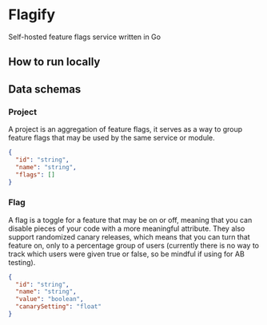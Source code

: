 # Flagify

Self-hosted feature flags service written in Go

## How to run locally

## Data schemas

### Project

A project is an aggregation of feature flags, it serves as a way to group feature flags that may be used by the same 
service or module.

```json
{
  "id": "string",
  "name": "string",
  "flags": []
}
```

### Flag

A flag is a toggle for a feature that may be on or off, meaning that you can disable pieces of your code with a more 
meaningful attribute. They also support randomized canary releases, which means that you can turn that feature on, only
to a percentage group of users (currently there is no way to track which users were given true or false, so be mindful
if using for AB testing).

```json
{
  "id": "string",
  "name": "string",
  "value": "boolean",
  "canarySetting": "float"
}
```